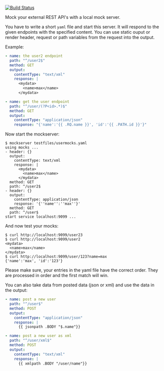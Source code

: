 [![Build Status](https://drone.protegear.io/api/badges/ulrichSchreiner/mockserver/status.svg)](https://drone.protegear.io/ulrichSchreiner/mockserver)

Mock your external REST API's with a local mock server.

You have to write a short `yaml` file and start this server. It will respond to the
given endpoints with the specified content. You can use static ouput or render header,
request or path variables from the request into the output.

Example:
~~~yaml
- name: the user2 endpoint
  path: "^/user2$"
  method: GET
  output:
    contentType: "text/xml"
    response: |
      <mydata>
        <name>max</name>
      </mydata>

- name: get the user endpoint
  path: "^/user/(?P<id>.*)$"
  method: GET
  output:
    contentType: "application/json"
    response: "{'name':'{{ .RQ.name }}', 'id':'{{ .PATH.id }}'}"
~~~

Now start the mockserver:
~~~shell
$ mockserver testfiles/usermocks.yaml
using mocks ...
- header: {}
  output:
    contentType: text/xml
    response: |
      <mydata>
        <name>max</name>
      </mydata>
  method: GET
  path: ^/user2$
- header: {}
  output:
    contentType: application/json
    response: '{''name'':''max''}'
  method: GET
  path: ^/user$
start service localhost:9099 ...
~~~

And now test your mocks:
~~~shell
$ curl http://localhost:9099/user23
$ curl http://localhost:9099/user2
<mydata>
  <name>max</name>
</mydata>
$ curl http://localhost:9099/user/123?name=max
{'name':'max', 'id':'123'}
~~~

Please make sure, your entries in the yaml file have the correct order. They are processed in order and
the first match will win.

You can also take data from posted data (json or xml) and use the data in the output:
~~~yaml
- name: post a new user
  path: "^/user$"
  method: POST
  output:
    contentType: "application/json"
    response: |
      {{ jsonpath .BODY "$.name"}}

- name: post a new user as xml
  path: "^/user/xml$"
  method: POST
  output:
    contentType: "text/xml"
    response: |
      {{ xmlpath .BODY "/user/name"}}
~~~
